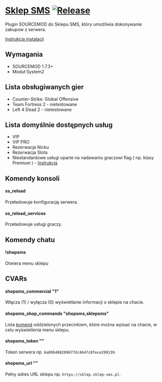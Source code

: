# [Sklep SMS](https://sklep-sms.pl/) [![Release](https://img.shields.io/github/v/release/gammerce/plugin-sourcemod)](https://github.com/gammerce/plugin-sourcemod/releases/latest)

Plugin SOURCEMOD do Sklepu SMS, który umożliwia dokonywanie zakupow z serwera.

[Instrukcja instalacji](https://github.com/gammerce/plugin-sourcemod/wiki/Konfiguracja-pluginu)

## Wymagania
* SOURCEMOD 1.7.3+
* Moduł System2

## Lista obsługiwanych gier
* Counter-Strike: Global Offensive
* Team Fortress 2 - nietestowane
* Left 4 Dead 2 - nietestowane

## Lista domyślnie dostępnych usług
* VIP
* VIP PRO
* Rezerwacja Nicku
* Rezerwacja Slota
* Niestandardowe usługi oparte na nadawaniu graczowi flag ( np. klasy Premium ) - [Instrukcja](https://github.com/gammerce/plugin-sourcemod/wiki/Utworzenie-us%C5%82ugi-nadaj%C4%85cej-graczowi-flagi)


## Komendy konsoli

#### ss_reload
Przeładowuje konfigurację serwera.

#### ss_reload_services
Przeładowuje usługi graczy.

## Komendy chatu

#### !shopsms
Otwiera menu sklepu

## CVARs

#### shopsms_commercial "1"
Włącza (1) / wyłącza (0) wyświetlanie informacji o sklepie na chacie.

#### shopsms_shop_commands "shopsms,sklepsms"
Lista [komend](https://github.com/gammerce/plugin-sourcemod#shopsms) oddzielonych przecinkiem, które można wpisać na chacie, w celu wyświetlenia menu sklepu.

#### shopsms_token ""
Token serwera np. `6a89b488209677dc4647c8fece299139`.

#### shopsms_url ""
Pełny adres URL sklepu np. `https://sklep.sklep-sms.pl`.
